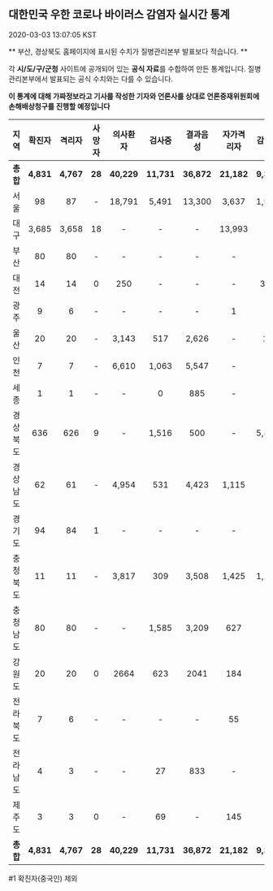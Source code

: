 
## 대한민국 우한 코로나 바이러스 감염자 실시간 통계
2020-03-03 13:07:05 KST

** 부산, 경상북도 홈페이지에 표시된 수치가 질병관리본부 발표보다 적습니다. **

각 **시/도/구/군청** 사이트에 공개되어 있는 **공식 자료**를 수합하여 만든 통계입니다.
질병관리본부에서 발표되는 공식 수치와는 다를 수 있습니다.

**이 통계에 대해 가짜정보라고 기사를 작성한 기자와 언론사를 상대로 언론중재위원회에 손해배상청구를 진행할 예정입니다**


        
|  지역  | 확진자 |  격리자  |  사망자  |  의사환자  |  검사중  |  결과음성  |  자가격리자  |  감시중  |  감시해제  |  완치  |
|:------:|:------:|:--------:|:--------:|:----------:|:--------:|:----------------:|:------------:|:--------:|:----------:|:--:|
|**총합**|**4,831**|**4,767**|**28**|**40,229**|**11,731**|**36,872**|**21,182**|**9,378**|**5,108**|**35**|
|서울|98|87|-|18,791|5,491|13,300|3,637|1,909|1,728|11|
|대구|3,685|3,658|18 |-|-|-|13,993|-|-|9 |
|부산|80|80|-|-|-|-|-|-|-|-|
|대전|14|14|0|250|-|-|-|350|2737|-|
|광주|9|6|-|-|-|-|1|-|-|2|
|울산|20|20|-|3,143|517|2,626|-|18|8|-|
|인천|7|7|-|6,610|1,063|5,547|-|-|-|-|
|세종|1|1|-|-|0|885|-|-|-|-|
|경상북도|636|626|9|-|1,516|500|-|5,842|425|1|
|경상남도|62|61|-|4,954|531|4,423|1,115|-|-|1|
|경기도|94|84|1|-|-|-|-|-|-|9|
|충청북도|11|11|-|3,817|309|3,508|1,425|1,259|166|-|
|충청남도|80|80|-|-|1,585|3,209|627|-|-|-|
|강원도|20|20|0|2664|623|2041|184|-|-|-|
|전라북도|7|6|-|-|-|-|55|-|-|1|
|전라남도|4|3|-|-|27|833|-|-|1|1|
|제주도|3|3|0|-|69|-|145|-|43|-|
|**총합**|**4,831**|**4,767**|**28**|**40,229**|**11,731**|**36,872**|**21,182**|**9,378**|**5,108**|**35**|

        

#1 확진자(중국인) 제외
    